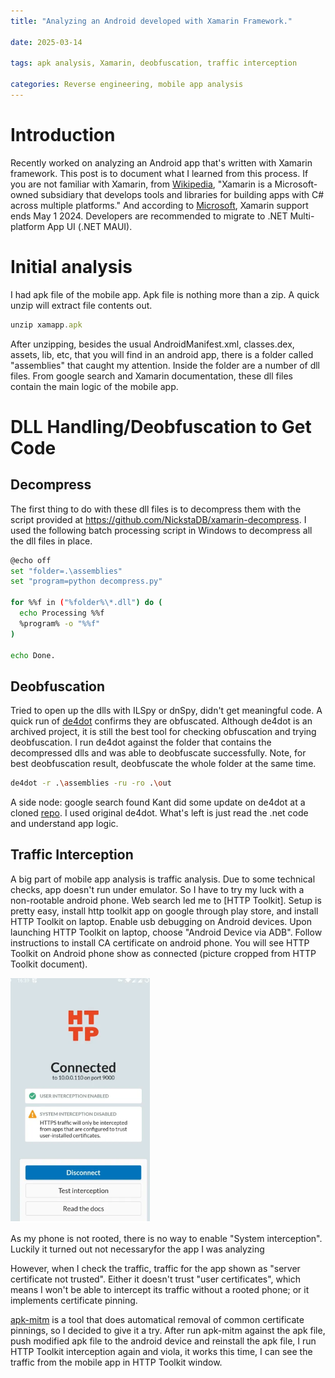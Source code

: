 ```yaml
---
title: "Analyzing an Android developed with Xamarin Framework."

date: 2025-03-14

tags: apk analysis, Xamarin, deobfuscation, traffic interception

categories: Reverse engineering, mobile app analysis
---
```


# Introduction

Recently worked on analyzing an Android app that's written with Xamarin framework. This post is to document what I learned from this process. If you are not familiar with Xamarin, from [Wikipedia](https://en.wikipedia.org/wiki/Xamarin), "Xamarin is a Microsoft-owned subsidiary that develops tools and libraries for building apps with C# across multiple platforms." And according to [Microsoft](https://dotnet.microsoft.com/en-us/apps/xamarin), Xamarin support ends May 1 2024. Developers are recommended to migrate to .NET Multi-platform App UI (.NET MAUI).

# Initial analysis
I had apk file of the mobile app. Apk file is nothing more than a zip. A quick unzip will extract file contents out.
```javascript
unzip xamapp.apk
```
After unzipping, besides the usual AndroidManifest.xml, classes.dex, assets, lib, etc, that you will find in an android app, there is a folder called "assemblies" that caught my attention. Inside the folder are a number of dll files.
From google search and Xamarin documentation, these dll files contain the main logic of the mobile app. 

# DLL Handling/Deobfuscation to Get Code
## Decompress
The first thing to do with these dll files is to decompress them with the script provided at https://github.com/NickstaDB/xamarin-decompress. I used the following batch processing script in Windows to decompress all the dll files in place.
```bash
@echo off
set "folder=.\assemblies"
set "program=python decompress.py"

for %%f in ("%folder%\*.dll") do (
  echo Processing %%f
  %program% -o "%%f"
)

echo Done.
```
## Deobfuscation
Tried to open up the dlls with ILSpy or dnSpy, didn't get meaningful code. A quick run of [de4dot](https://github.com/de4dot/de4dot) confirms they are obfuscated. Although de4dot is an archived project, it is still the best tool for checking obfuscation and trying deobfuscation. I run de4dot against the folder that contains the decompressed dlls and was able to deobfuscate successfully. Note, for best deobfuscation result, deobfuscate the whole folder at the same time.
```bash
de4dot -r .\assemblies -ru -ro .\out
```
A side node: google search found Kant did some update on de4dot at a cloned [repo](https://github.com/kant2002/de4dot). I used original de4dot.
What's left is just read the .net code and understand app logic.
## Traffic Interception
A big part of mobile app analysis is traffic analysis. Due to some technical checks, app doesn't run under emulator. So I have to try my luck with a non-rootable android phone.
Web search led me to [HTTP Toolkit]. Setup is pretty easy, install http toolkit app on google through play store, and install HTTP Toolkit on laptop.
Enable usb debugging on Android devices.
Upon launching HTTP Toolkit on laptop, choose "Android Device via ADB". Follow instructions to install CA certificate on android phone. You will see HTTP Toolkit on Android phone show as connected (picture cropped from HTTP Toolkit document).

![Connected](images/connected.png)

As my phone is not rooted, there is no way to enable "System interception". Luckily it turned out not necessaryfor the app I was analyzing

However, when I check the traffic, traffic for the app shown as "server certificate not trusted". Either it doesn't trust "user certificates", which means I won't be able to intercept its traffic without a rooted phone; or it implements certificate pinning. 

[apk-mitm](https://github.com/niklashigi/apk-mitm) is a tool that does automatical removal of common certificate pinnings, so I decided to give it a try. After run apk-mitm against the apk file, push modified apk file to the android device and reinstall the apk file, I run HTTP Toolkit interception again and viola, it works this time, I can see the traffic from the mobile app in HTTP Toolkit window.





